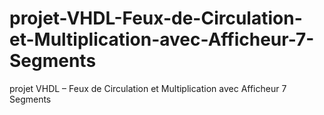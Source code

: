 # projet-VHDL-Feux-de-Circulation-et-Multiplication-avec-Afficheur-7-Segments
projet VHDL – Feux de Circulation et Multiplication avec Afficheur 7 Segments
